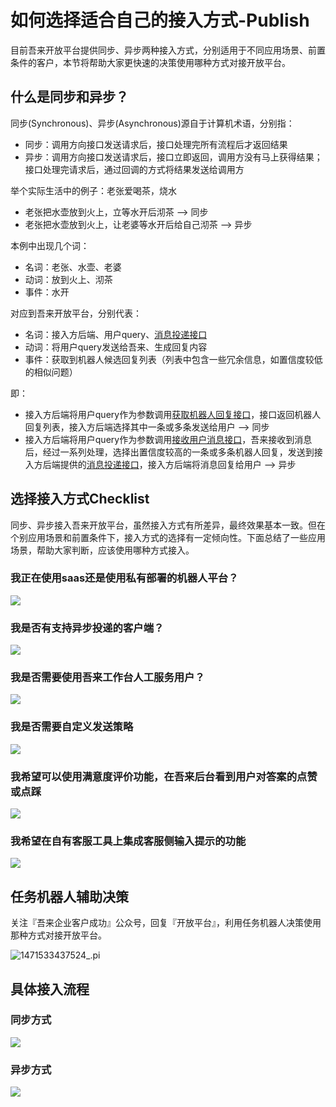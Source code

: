 # 如何选择适合自己的接入方式-Publish
目前吾来开放平台提供同步、异步两种接入方式，分别适用于不同应用场景、前置条件的客户，本节将帮助大家更快速的决策使用哪种方式对接开放平台。

## 什么是同步和异步？
同步(Synchronous)、异步(Asynchronous)源自于计算机术语，分别指：
- 同步：调用方向接口发送请求后，接口处理完所有流程后才返回结果
- 异步：调用方向接口发送请求后，接口立即返回，调用方没有马上获得结果；接口处理完请求后，通过回调的方式将结果发送给调用方

举个实际生活中的例子：老张爱喝茶，烧水
- 老张把水壶放到火上，立等水开后沏茶 --> 同步
- 老张把水壶放到火上，让老婆等水开后给自己沏茶 --> 异步

本例中出现几个词：
- 名词：老张、水壶、老婆
- 动词：放到火上、沏茶
- 事件：水开

对应到吾来开放平台，分别代表：
- 名词：接入方后端、用户query、[消息投递接口](http://openapi.wul.ai/1.3.0/docs#operation/CallbackMessage)
- 动词：将用户query发送给吾来、生成回复内容
- 事件：获取到机器人候选回复列表（列表中包含一些冗余信息，如置信度较低的相似问题）

即：
- 接入方后端将用户query作为参数调用[获取机器人回复接口](http://openapi.wul.ai/1.3.0/docs#operation/GetBotResponse)，接口返回机器人回复列表，接入方后端选择其中一条或多条发送给用户 --> 同步
- 接入方后端将用户query作为参数调用[接收用户消息接口](http://openapi.wul.ai/1.3.0/docs#operation/ReceiveMessage)，吾来接收到消息后，经过一系列处理，选择出置信度较高的一条或多条机器人回复，发送到接入方后端提供的[消息投递接口](http://openapi.wul.ai/1.3.0/docs#operation/CallbackMessage)，接入方后端将消息回复给用户 --> 异步


## 选择接入方式Checklist
同步、异步接入吾来开放平台，虽然接入方式有所差异，最终效果基本一致。但在个别应用场景和前置条件下，接入方式的选择有一定倾向性。下面总结了一些应用场景，帮助大家判断，应该使用哪种方式接入。

### 我正在使用saas还是使用私有部署的机器人平台？
![](http://pcufcif6r.bkt.clouddn.com/15332719258405.jpg)


### 我是否有支持异步投递的客户端？
![](http://pcufcif6r.bkt.clouddn.com/15333928606429.jpg)



### 我是否需要使用吾来工作台人工服务用户？
![](http://pcufcif6r.bkt.clouddn.com/15333928730032.jpg)


### 我是否需要自定义发送策略
![](http://pcufcif6r.bkt.clouddn.com/15333928867715.jpg)



### 我希望可以使用满意度评价功能，在吾来后台看到用户对答案的点赞或点踩
![](http://pcufcif6r.bkt.clouddn.com/15333800260441.jpg)

### 我希望在自有客服工具上集成客服侧输入提示的功能
![](http://pcufcif6r.bkt.clouddn.com/15334078544548.jpg)

## 任务机器人辅助决策  
关注『吾来企业客户成功』公众号，回复『开放平台』，利用任务机器人决策使用那种方式对接开放平台。  

![1471533437524_.pi](http://pcufcif6r.bkt.clouddn.com/1471533437524_.pic.jpg)

## 具体接入流程

### 同步方式
![](https://laiye-im-saas.oss-cn-beijing.aliyuncs.com/mweb/15329676556009.png)

### 异步方式
![](https://laiye-im-saas.oss-cn-beijing.aliyuncs.com/mweb/15329676754301.png)

